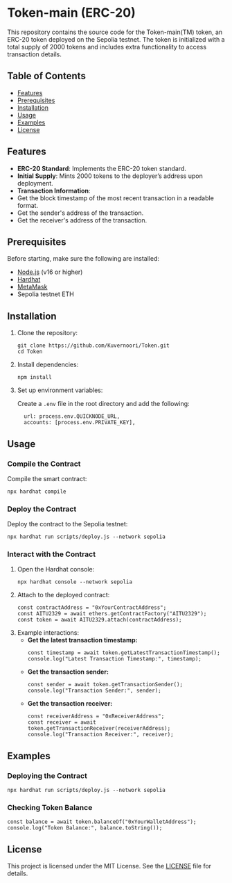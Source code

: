 # Token-main (ERC-20)

This repository contains the source code for the Token-main(TM) token, an ERC-20 token deployed on the Sepolia testnet. The token is initialized with a total supply of 2000 tokens and includes extra functionality to access transaction details.

## Table of Contents

- [Features](#features)
- [Prerequisites](#prerequisites)
- [Installation](#installation)
- [Usage](#usage)
- [Examples](#examples)
- [License](#license)

## Features

- **ERC-20 Standard**: Implements the ERC-20 token standard.
- **Initial Supply**: Mints 2000 tokens to the deployer’s address upon deployment.
- **Transaction Information**:
- Get the block timestamp of the most recent transaction in a readable format.  
- Get the sender's address of the transaction.  
- Get the receiver's address of the transaction.  

## Prerequisites

Before starting, make sure the following are installed:

- [Node.js](https://nodejs.org/) (v16 or higher)
- [Hardhat](https://hardhat.org/)
- [MetaMask](https://metamask.io/) 
- Sepolia testnet ETH 

## Installation

1. Clone the repository:

    ```
    git clone https://github.com/Kuvernoori/Token.git
    cd Token
    ```
2. Install dependencies:
    ```
    npm install
    ```
3. Set up environment variables:
   
    Create a `.env` file in the root directory and add the following:
    ```
      url: process.env.QUICKNODE_URL,
      accounts: [process.env.PRIVATE_KEY],
    ```
## Usage
### Compile the Contract
Compile the smart contract:
```
npx hardhat compile
```
### Deploy the Contract
Deploy the contract to the Sepolia testnet:
```
npx hardhat run scripts/deploy.js --network sepolia
```
### Interact with the Contract
1. Open the Hardhat console:
    ```
    npx hardhat console --network sepolia
    ```
2. Attach to the deployed contract:
    ```
    const contractAddress = "0xYourContractAddress";
    const AITU2329 = await ethers.getContractFactory("AITU2329");
    const token = await AITU2329.attach(contractAddress);
    ```
3. Example interactions:
    - **Get the latest transaction timestamp:**
      ```
      const timestamp = await token.getLatestTransactionTimestamp();
      console.log("Latest Transaction Timestamp:", timestamp);
      ```
    - **Get the transaction sender:**
      ```
      const sender = await token.getTransactionSender();
      console.log("Transaction Sender:", sender);
      ```
    - **Get the transaction receiver:**
      ```
      const receiverAddress = "0xReceiverAddress";
      const receiver = await token.getTransactionReceiver(receiverAddress);
      console.log("Transaction Receiver:", receiver);
      ```
## Examples
### Deploying the Contract
```
npx hardhat run scripts/deploy.js --network sepolia
```
### Checking Token Balance
```
const balance = await token.balanceOf("0xYourWalletAddress");
console.log("Token Balance:", balance.toString());
```
## License
This project is licensed under the MIT License. See the [LICENSE](LICENCE) file for details.
